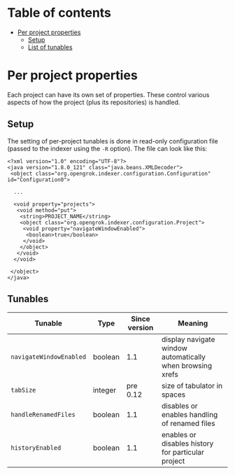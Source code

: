 # Table of contents

<!-- toc -->

- [Per project properties](#per-project-properties)
  * [Setup](#setup)
  * [List of tunables](#list-of-tunables)

# Per project properties

Each project can have its own set of properties. These control various aspects of how the project (plus its repositories) is handled.

## Setup

The setting of per-project tunables is done in read-only configuration file (passed to the indexer using the `-R` option). The file can look like this:

```
<?xml version="1.0" encoding="UTF-8"?>
<java version="1.8.0_121" class="java.beans.XMLDecoder">
 <object class="org.opengrok.indexer.configuration.Configuration" id="Configuration0">

  ...

  <void property="projects">
   <void method="put">
    <string>PROJECT_NAME</string>
    <object class="org.opengrok.indexer.configuration.Project">
     <void property="navigateWindowEnabled">
      <boolean>true</boolean>
     </void>
    </object>
   </void>
  </void>

 </object>
</java>
```

## Tunables

Tunable | Type | Since version | Meaning
--------|------|---------------|--------
`navigateWindowEnabled` | boolean | 1.1 | display navigate window automatically when browsing xrefs
`tabSize` | integer | pre 0.12 | size of tabulator in spaces
`handleRenamedFiles` | boolean | 1.1 | disables or enables handling of renamed files
`historyEnabled` | boolean | 1.1 | enables or disables history for particular project